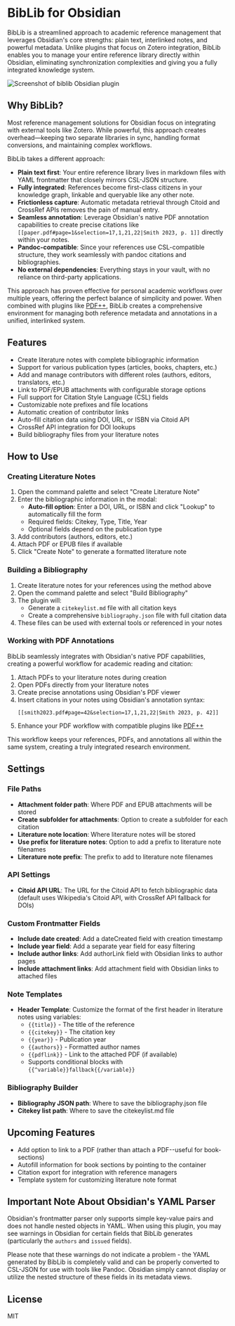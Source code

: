 # BibLib for Obsidian

BibLib is a streamlined approach to academic reference management that leverages Obsidian's core strengths: plain text, interlinked notes, and powerful metadata. Unlike plugins that focus on Zotero integration, BibLib enables you to manage your entire reference library directly within Obsidian, eliminating synchronization complexities and giving you a fully integrated knowledge system.

![Screenshot of biblib Obsidian plugin](https://github.com/callumalpass/obsidian-biblib/blob/main/screenshots/create-lit-note.gif?raw=true)


## Why BibLib?

Most reference management solutions for Obsidian focus on integrating with external tools like Zotero. While powerful, this approach creates overhead—keeping two separate libraries in sync, handling format conversions, and maintaining complex workflows.

BibLib takes a different approach:

- **Plain text first**: Your entire reference library lives in markdown files with YAML frontmatter that closely mirrors CSL-JSON structure.
- **Fully integrated**: References become first-class citizens in your knowledge graph, linkable and queryable like any other note.
- **Frictionless capture**: Automatic metadata retrieval through Citoid and CrossRef APIs removes the pain of manual entry.
- **Seamless annotation**: Leverage Obsidian's native PDF annotation capabilities to create precise citations like `[[paper.pdf#page=1&selection=17,1,21,22|Smith 2023, p. 1]]` directly within your notes.
- **Pandoc-compatible**: Since your references use CSL-compatible structure, they work seamlessly with pandoc citations and bibliographies.
- **No external dependencies**: Everything stays in your vault, with no reliance on third-party applications.

This approach has proven effective for personal academic workflows over multiple years, offering the perfect balance of simplicity and power. When combined with plugins like [PDF++](https://github.com/RyotaUshio/obsidian-pdf-plus), BibLib creates a comprehensive environment for managing both reference metadata and annotations in a unified, interlinked system.

## Features

- Create literature notes with complete bibliographic information
- Support for various publication types (articles, books, chapters, etc.)
- Add and manage contributors with different roles (authors, editors, translators, etc.)
- Link to PDF/EPUB attachments with configurable storage options
- Full support for Citation Style Language (CSL) fields
- Customizable note prefixes and file locations
- Automatic creation of contributor links
- Auto-fill citation data using DOI, URL, or ISBN via Citoid API
- CrossRef API integration for DOI lookups
- Build bibliography files from your literature notes

## How to Use

### Creating Literature Notes

1. Open the command palette and select "Create Literature Note"
2. Enter the bibliographic information in the modal:
   - **Auto-fill option**: Enter a DOI, URL, or ISBN and click "Lookup" to automatically fill the form
   - Required fields: Citekey, Type, Title, Year
   - Optional fields depend on the publication type
3. Add contributors (authors, editors, etc.)
4. Attach PDF or EPUB files if available
5. Click "Create Note" to generate a formatted literature note

### Building a Bibliography

1. Create literature notes for your references using the method above
2. Open the command palette and select "Build Bibliography"
3. The plugin will:
   - Generate a `citekeylist.md` file with all citation keys
   - Create a comprehensive `bibliography.json` file with full citation data
4. These files can be used with external tools or referenced in your notes

### Working with PDF Annotations

BibLib seamlessly integrates with Obsidian's native PDF capabilities, creating a powerful workflow for academic reading and citation:

1. Attach PDFs to your literature notes during creation
2. Open PDFs directly from your literature notes
3. Create precise annotations using Obsidian's PDF viewer
4. Insert citations in your notes using Obsidian's annotation syntax:
   ```
   [[smith2023.pdf#page=42&selection=17,1,21,22|Smith 2023, p. 42]]
   ```
5. Enhance your PDF workflow with compatible plugins like [PDF++](https://github.com/RyotaUshio/obsidian-pdf-plus)

This workflow keeps your references, PDFs, and annotations all within the same system, creating a truly integrated research environment.

## Settings

### File Paths
- **Attachment folder path**: Where PDF and EPUB attachments will be stored
- **Create subfolder for attachments**: Option to create a subfolder for each citation
- **Literature note location**: Where literature notes will be stored
- **Use prefix for literature notes**: Option to add a prefix to literature note filenames
- **Literature note prefix**: The prefix to add to literature note filenames

### API Settings
- **Citoid API URL**: The URL for the Citoid API to fetch bibliographic data (default uses Wikipedia's Citoid API, with CrossRef API fallback for DOIs)

### Custom Frontmatter Fields
- **Include date created**: Add a dateCreated field with creation timestamp
- **Include year field**: Add a separate year field for easy filtering
- **Include author links**: Add authorLink field with Obsidian links to author pages
- **Include attachment links**: Add attachment field with Obsidian links to attached files

### Note Templates
- **Header Template**: Customize the format of the first header in literature notes using variables:
  - `{{title}}` - The title of the reference
  - `{{citekey}}` - The citation key
  - `{{year}}` - Publication year
  - `{{authors}}` - Formatted author names
  - `{{pdflink}}` - Link to the attached PDF (if available)
  - Supports conditional blocks with `{{^variable}}fallback{{/variable}}`

### Bibliography Builder
- **Bibliography JSON path**: Where to save the bibliography.json file
- **Citekey list path**: Where to save the citekeylist.md file


## Upcoming Features

- Add option to link to a PDF (rather than attach a PDF--useful for book-sections)
- Autofill information for book sections by pointing to the container
- Citation export for integration with reference managers
- Template system for customizing literature note format

## Important Note About Obsidian's YAML Parser

Obsidian's frontmatter parser only supports simple key-value pairs and does not handle nested objects in YAML. When using this plugin, you may see warnings in Obsidian for certain fields that BibLib generates (particularly the `authors` and `issued` fields). 

Please note that these warnings do not indicate a problem - the YAML generated by BibLib is completely valid and can be properly converted to CSL-JSON for use with tools like Pandoc. Obsidian simply cannot display or utilize the nested structure of these fields in its metadata views.

## License

MIT
